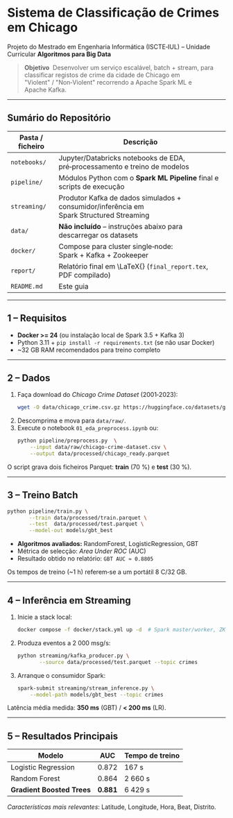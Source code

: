 # Sistema de Classificação de Crimes em Chicago

Projeto do Mestrado em Engenharia Informática (ISCTE‑IUL) – Unidade Curricular **Algoritmos para Big Data**

> **Objetivo**  Desenvolver um serviço escalável, batch + stream, para classificar registos de crime da cidade de Chicago em "Violent" / "Non‑Violent" recorrendo a Apache Spark ML e Apache Kafka.

---

## Sumário do Repositório

| Pasta / ficheiro | Descrição |
| ---------------- | --------- |
| `notebooks/` | Jupyter/Databricks notebooks de EDA, pré‑processamento e treino de modelos |
| `pipeline/` | Módulos Python com o **Spark ML Pipeline** final e scripts de execução |
| `streaming/` | Produtor Kafka de dados simulados \+ consumidor/inferência em Spark Structured Streaming |
| `data/` | **Não incluído** – instruções abaixo para descarregar os datasets |
| `docker/` | Compose para cluster single‑node: Spark + Kafka + Zookeeper |
| `report/` | Relatório final em \LaTeX{} (`final_report.tex`, PDF compilado) |
| `README.md` | Este guia |

---

## 1 – Requisitos

* **Docker >= 24** (ou instalação local de Spark 3.5 + Kafka 3)
* Python 3.11 + `pip install -r requirements.txt` (se não usar Docker)
* \~32 GB RAM recomendados para treino completo

---

## 2 – Dados

1. Faça download do *Chicago Crime Dataset* (2001‑2023):
   ```bash
   wget -O data/chicago_crime.csv.gz https://huggingface.co/datasets/gymprathap/Chicago-Crime-Dataset/resolve/main/chicago-crime-dataset.csv.gz
   ```
2. Descomprima e mova para `data/raw/`.
3. Execute o notebook `01_eda_preprocess.ipynb` ou:
   ```bash
   python pipeline/preprocess.py  \
       --input data/raw/chicago-crime-dataset.csv \
       --output data/processed/chicago_ready.parquet
   ```

O script grava dois ficheiros Parquet: **train** (70 %) e **test** (30 %).

---

## 3 – Treino Batch

```bash
python pipeline/train.py \
       --train data/processed/train.parquet \
       --test  data/processed/test.parquet \
       --model-out models/gbt_best
```

* **Algoritmos avaliados:** RandomForest, LogisticRegression, GBT
* Métrica de selecção: *Area Under ROC* (AUC)
* Resultado obtido no relatório: `GBT AUC ≈ 0.8805`

Os tempos de treino (~1 h) referem‑se a um portátil 8 C/32 GB.

---

## 4 – Inferência em Streaming

1. Inicie a stack local:
   ```bash
   docker compose -f docker/stack.yml up -d  # Spark master/worker, ZK, Kafka
   ```
2. Produza eventos a 2 000 msg/s:
   ```bash
   python streaming/kafka_producer.py \
          --source data/processed/test.parquet --topic crimes
   ```
3. Arranque o consumidor Spark:
   ```bash
   spark-submit streaming/stream_inference.py \
       --model-path models/gbt_best --topic crimes
   ```

Latência média medida: **350 ms** (GBT) / **< 200 ms** (LR).

---

## 5 – Resultados Principais

| Modelo | AUC | Tempo de treino |
| ------ | --- | --------------- |
| Logistic Regression | 0.872 | 167 s |
| Random Forest | 0.864 | 2 660 s |
| **Gradient Boosted Trees** | **0.881** | 6 429 s |

*Características mais relevantes*: Latitude, Longitude, Hora, Beat, Distrito.


